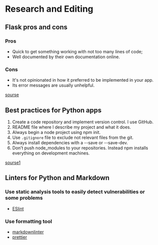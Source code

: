 # Research and Editing

## Flask pros and cons

### Pros

- Quick to get something working with not too many lines of code;
- Well documented by their own documentation online.

### Cons

- It's not opinionated in how it preferred to be implemented in your app.
- Its error messages are usually unhelpful.

[sourse](https://www.quora.com/What-are-the-pros-and-cons-of-learning-ExpressJS)

## Best practices for Python apps

1. Create a code repository and implement version control. I use GitHub.
2. README file where I describe my project and what it does.
3. Always begin a node project using npm init.
4. Use `.gitignore` file to exclude not relevant files from the git.
5. Always install dependencies with a --save or --save-dev.
6. Don’t push node_modules to your repositories. Instead npm installs everything on development machines.

[sourse1](http://expressjs.com/en/advanced/best-practice-performance.html)

## Linters for Python and Markdown

### Use static analysis tools to easily detect vulnerabilities or some problems

- [ESlint](https://pypi.org/project/pylint/)

### Use formatting tool

- [markdownlinter](https://marketplace.visualstudio.com/items?itemName=DavidAnson.vscode-markdownlint)
- [prettier](https://marketplace.visualstudio.com/items?itemName=rvest.vs-code-prettier-eslint)
